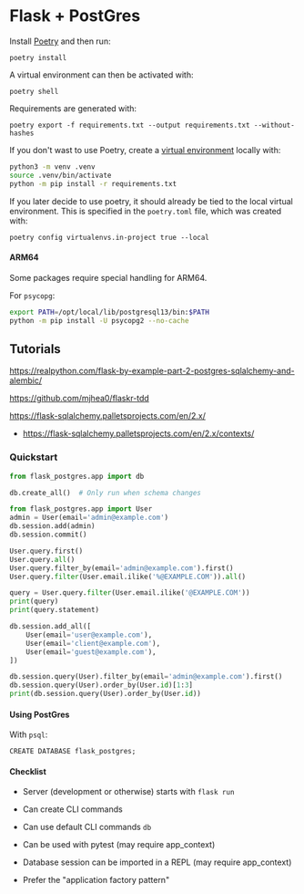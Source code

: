 Flask + PostGres
====

Install [Poetry](https://python-poetry.org/docs/#installation) and then run:

    poetry install

A virtual environment can then be activated with:

    poetry shell

Requirements are generated with:

    poetry export -f requirements.txt --output requirements.txt --without-hashes


If you don't wast to use Poetry, create a [virtual environment](https://docs.python.org/3/tutorial/venv.html) locally with:

```sh
python3 -m venv .venv
source .venv/bin/activate
python -m pip install -r requirements.txt
```

If you later decide to use poetry, it should already be tied to the local virtual environment. This is specified in the `poetry.toml` file, which was created with:

    poetry config virtualenvs.in-project true --local


#### ARM64

Some packages require special handling for ARM64.

For `psycopg`:

```sh
export PATH=/opt/local/lib/postgresql13/bin:$PATH
python -m pip install -U psycopg2 --no-cache
```


## Tutorials

https://realpython.com/flask-by-example-part-2-postgres-sqlalchemy-and-alembic/

https://github.com/mjhea0/flaskr-tdd

https://flask-sqlalchemy.palletsprojects.com/en/2.x/

  * https://flask-sqlalchemy.palletsprojects.com/en/2.x/contexts/


### Quickstart

```py
from flask_postgres.app import db

db.create_all()  # Only run when schema changes

from flask_postgres.app import User
admin = User(email='admin@example.com')
db.session.add(admin)
db.session.commit()

User.query.first()
User.query.all()
User.query.filter_by(email='admin@example.com').first()
User.query.filter(User.email.ilike('%@EXAMPLE.COM')).all()

query = User.query.filter(User.email.ilike('@EXAMPLE.COM'))
print(query)
print(query.statement)

db.session.add_all([
    User(email='user@example.com'),
    User(email='client@example.com'),
    User(email='guest@example.com'),
])

db.session.query(User).filter_by(email='admin@example.com').first()
db.session.query(User).order_by(User.id)[1:3]
print(db.session.query(User).order_by(User.id))
```

#### Using PostGres

With `psql`:

    CREATE DATABASE flask_postgres;




#### Checklist


* Server (development or otherwise) starts with `flask run`
* Can create CLI commands
* Can use default CLI commands `db`

* Can be used with pytest (may require app_context)

* Database session can be imported in a REPL (may require app_context)
* Prefer the "application factory pattern"
